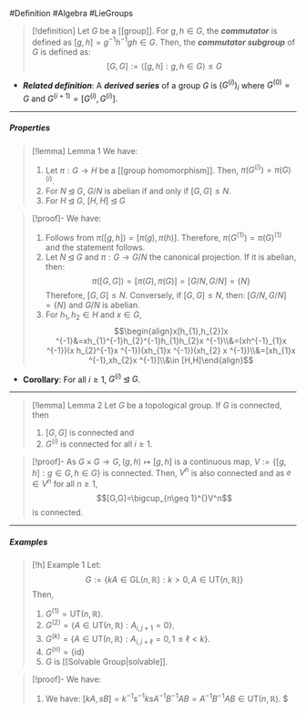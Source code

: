 #Definition #Algebra #LieGroups 

> [!definition]
> Let $G$ be a [[group]]. For $g,h\in G$, the ***commutator*** is defined as $[g,h]=g^{-1}h^{-1}gh\in G$. Then, the ***commutator subgroup*** of $G$ is defined as: $$[G,G]:=\left\langle [g,h]:g,h\in G \right\rangle\leq G$$
- ***Related definition***: A ***derived series*** of a group $G$ is $(G^{(i)})_{i}$ where $G^{(0)}=G$ and $G^{(i+1)}=[G^{(i)},G^{(i)}]$.
---
##### Properties
> [!lemma] Lemma 1
> We have:
> 1. Let $\pi:G\to H$ be a [[group homomorphism]]. Then, $\pi(G^{(i)})=\pi(G)^{(i)}$.
> 2. For $N\unlhd G$, $G / N$ is abelian if and only if $[G,G]\leq N$.
> 3. For $H\unlhd G$, $[H,H]\unlhd G$

> [!proof]-
> We have:
> 1. Follows from $\pi([g,h])=[\pi(g),\pi(h)]$. Therefore, $\pi(G^{(1)})=\pi(G)^{(1)}$ and the statement follows.
> 2. Let $N\unlhd G$ and $\pi:G\to G / N$ the canonical projection. If it is abelian, then: $$\pi([G,G])=[\pi(G),\pi(G)]=[G / N,G / N]=\{ N \}$$Therefore, $[G,G]\leq N$. Conversely, if $[G,G]\leq N$, then: $[G /N, G / N]=\{ N \}$ and $G / N$ is abelian.
> 4. For $h_{1},h_{2}\in H$ and $x\in G$, $$\begin{align}x[h_{1},h_{2}]x ^{-1}&=xh_{1}^{-1}h_{2}^{-1}h_{1}h_{2}x ^{-1}\\&=(xh^{-1}_{1}x ^{-1})(x h_{2}^{-1}x ^{-1})(xh_{1}x ^{-1})(xh_{2} x ^{-1})\\&=[xh_{1}x ^{-1},xh_{2}x ^{-1}]\\&\in [H,H]\end{align}$$
- **Corollary**: For all $i\geq 1$, $G^{(i)}\unlhd G$.
---
> [!lemma] Lemma 2
> Let $G$ be a topological group. If $G$ is connected, then 
> 1. $[G,G]$ is connected and
> 2. $G^{(i)}$ is connected for all $i\geq 1$.

> [!proof]-
> As $G\times G\to G,(g,h)\mapsto[g,h]$ is a continuous map, $V:=\{ [g,h]:g\in G,h\in G \}$ is connected. Then, $V^n$ is also connected and as $e\in V^n$ for all $n\geq 1$, $$[G,G]=\bigcup_{n\geq 1}^{}V^n$$is connected.
---
##### Examples
> [!h] Example 1
> Let: $$G:=\{ kA\in \text{GL}(n,\mathbb{R}): k>0, A\in \text{UT}(n,\mathbb{R})\}$$Then,
> 1. $G^{(1)}=\text{UT}(n,\mathbb{R})$.
> 2. $G^{(2)}=\{ A\in \text{UT}(n,\mathbb{R}) :A_{i,j+1}=0\}$.
> 3. $G^{(k)}=\{ A\in \text{UT}(n,\mathbb{R}) :A_{i,j+\ell}=0,1\leq\ell< k\}$.
> 4. $G^{(n)}=\{ \text{id} \}$
> 5. $G$ is [[Solvable Group|solvable]]. 

> [!proof]-
> We have:
> 1. We have: $[kA,sB]=k^{-1}s ^{-1}ks A^{-1}B^{-1}AB=A^{-1}B^{-1}AB\in \text{UT}(n,\mathbb{R})$. $